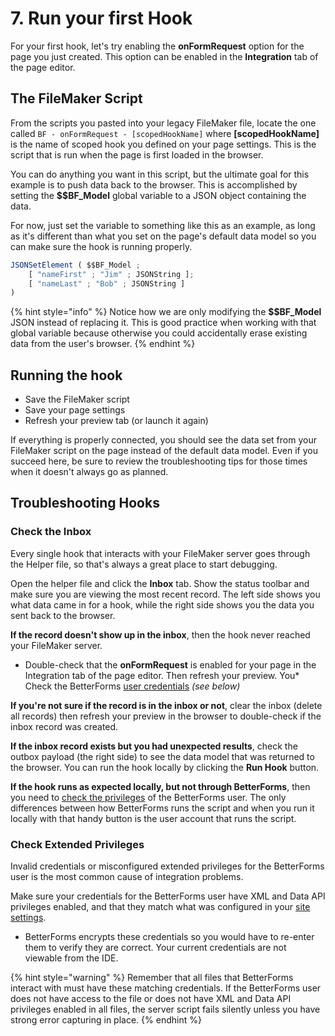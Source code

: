 # 7. Run your first Hook

For your first hook, let's try enabling the **onFormRequest** option for the page you just created. This option can be enabled in the **Integration** tab of the page editor.

## The FileMaker Script

From the scripts you pasted into your legacy FileMaker file, locate the one called `BF - onFormRequest - [scopedHookName]` where **\[scopedHookName]** is the name of scoped hook you defined on your page settings. This is the script that is run when the page is first loaded in the browser.

You can do anything you want in this script, but the ultimate goal for this example is to push data back to the browser. This is accomplished by setting the **\$$BF\_Model** global variable to a JSON object containing the data.

For now, just set the variable to something like this as an example, as long as it's different than what you set on the page's default data model so you can make sure the hook is running properly.

```javascript
JSONSetElement ( $$BF_Model ; 
    [ "nameFirst" ; "Jim" ; JSONString ];
    [ "nameLast" ; "Bob" ; JSONString ]
)
```

{% hint style="info" %}
Notice how we are only modifying the **\$$BF\_Model** JSON instead of replacing it. This is good practice when working with that global variable because otherwise you could accidentally erase existing data from the user's browser.
{% endhint %}

## Running the hook

* Save the FileMaker script
* Save your page settings
* Refresh your preview tab (or launch it again)

If everything is properly connected, you should see the data set from your FileMaker script on the page instead of the default data model. Even if you succeed here, be sure to review the troubleshooting tips for those times when it doesn't always go as planned.

## Troubleshooting Hooks

### Check the Inbox

Every single hook that interacts with your FileMaker server goes through the Helper file, so that's always a great place to start debugging.

Open the helper file and click the **Inbox** tab. Show the status toolbar and make sure you are viewing the most recent record. The left side shows you what data came in for a hook, while the right side shows you the data you sent back to the browser.

**If the record doesn't show up in the inbox**, then the hook never reached your FileMaker server.

* Double-check that the **onFormRequest** is enabled for your page in the Integration tab of the page editor. Then refresh your preview.
You* Check the BetterForms [user credentials](../setup/configure-fm-server.md) _(see below)_

**If you're not sure if the record is in the inbox or not**, clear the inbox (delete all records) then refresh your preview in the browser to double-check if the inbox record was created.

**If the inbox record exists but you had unexpected results**, check the outbox payload (the right side) to see the data model that was returned to the browser. You can run the hook locally by clicking the **Run Hook** button.

**If the hook runs as expected locally, but not through BetterForms**, then you need to [check the privileges](../setup/configure-fm-server.md) of the BetterForms user. The only differences between how BetterForms runs the script and when you run it locally with that handy button is the user account that runs the script.

### Check Extended Privileges

Invalid credentials or misconfigured extended privileges for the BetterForms user is the most common cause of integration problems.

Make sure your credentials for the BetterForms user have XML and Data API privileges enabled, and that they match what was configured in your [site settings](../first-app/create-app.md).

* BetterForms encrypts these credentials so you would have to re-enter them to verify they are correct. Your current credentials are not viewable from the IDE.

{% hint style="warning" %}
Remember that all files that BetterForms interact with must have these matching credentials. If the BetterForms user does not have access to the file or does not have XML and Data API privileges enabled in all files, the server script fails silently unless you have strong error capturing in place.
{% endhint %}
